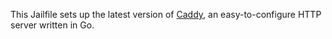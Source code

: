 This Jailfile sets up the latest version of [Caddy](https://caddyserver.com/), an easy-to-configure HTTP server written in Go.
